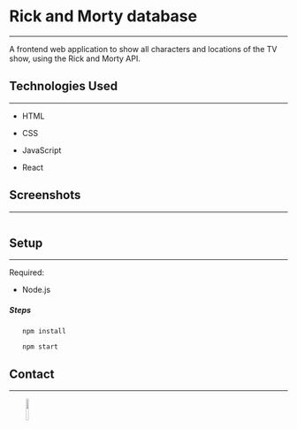 <h1>Rick and Morty database</h1>
<hr><p>A frontend web application to show all characters and locations of the TV show, using the Rick and Morty API.</p><h2>Technologies Used</h2>
<hr><ul>
<li>HTML</li>
</ul><ul>
<li>CSS</li>
</ul><ul>
<li>JavaScript</li>
</ul><ul>
<li>React</li>
</ul><h2>Screenshots</h2>
<hr><p><img src="demo/rickmorty.gif" alt=""></p><h2>Setup</h2>
<hr><p>Required:</p>
<ul>
<li>Node.js</li>
</ul><h5>Steps</h5><ul>
<code>npm install</code>
</ul><ul>
<code>npm start</code>
</ul><h2>Contact</h2>
<hr><p><span style="margin-right: 30px;"></span><a href="https://www.linkedin.com/in/nagyal3x/"><img target="_blank" src="https://cdn.jsdelivr.net/gh/devicons/devicon/icons/linkedin/linkedin-original.svg" style="width: 10%;"></a></p>